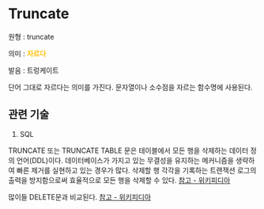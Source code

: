 # Truncate

원형 : truncate

의미  : <span style="color:#FFBF00; font-weight:bold;">자르다</span>

발음 : 트렁케이트

단어 그대로 자르다는 의미를 가진다. 문자열이나 소수점을 자르는 함수명에 사용된다.

## 관련 기술
1. SQL

TRUNCATE 또는 TRUNCATE TABLE 문은 테이블에서 모든 행을 삭제하는 데이터 정의 언어(DDL)이다. 데이터베이스가 가지고 있는 무결성을 유지하는 메커니즘을 생략하여 빠른 제거를 실현하고 있는 경우가 많다. 삭제할 행 각각을 기록하는 트랜잭션 로그의 출력을 방지함으로써 효율적으로 모든 행을 삭제할 수 있다.
[참고 - 위키피디아](https://ko.wikipedia.org/wiki/TRUNCATE_(SQL))

많이들 DELETE문과 비교된다. [참고 - 위키피디아](https://pointnet.tistory.com/334)